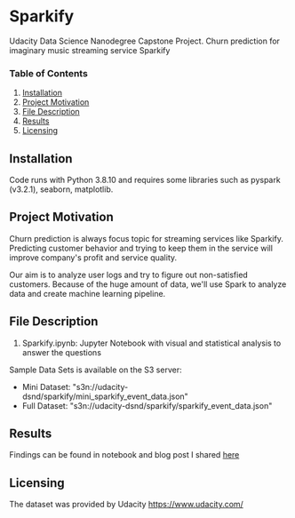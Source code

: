 # Sparkify
Udacity Data Science Nanodegree Capstone Project. Churn prediction for imaginary music streaming service Sparkify

### Table of Contents

1. [Installation](#installation)
2. [Project Motivation](#motivation)
3. [File Description](#files)
4. [Results](#results)
5. [Licensing](#licensing)

## Installation <a name="installation"></a>

Code runs with Python 3.8.10 and requires some libraries such as pyspark (v3.2.1), seaborn, matplotlib.

## Project Motivation <a name="motivation"></a>

Churn prediction is always focus topic for streaming services like Sparkify. Predicting customer behavior and trying to keep them in the service will improve company's profit and service quality. 

Our aim is to analyze user logs and try to figure out non-satisfied customers. Because of the huge amount of data, we'll use Spark to analyze data and create machine learning pipeline.

## File Description <a name="files"></a>

1. Sparkify.ipynb: Jupyter Notebook with visual and statistical analysis to answer the questions 

Sample Data Sets is available on the S3 server:
* Mini Dataset: "s3n://udacity-dsnd/sparkify/mini_sparkify_event_data.json"
* Full Dataset: "s3n://udacity-dsnd/sparkify/sparkify_event_data.json"

## Results <a name="results"></a>

Findings can be found in notebook and blog post I shared [here](https://medium.com/@erten.ufuk/churn-prediction-for-sparkify-de092a5e14c0)

## Licensing <a name="licensing"></a>
The dataset was provided by Udacity https://www.udacity.com/
